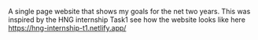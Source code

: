 A single page website that shows my goals for the net two years. This was inspired by the HNG internship Task1
see how the website looks like here
https://hng-internship-t1.netlify.app/
